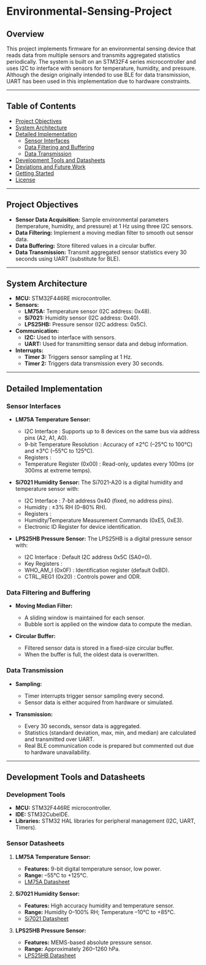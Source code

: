 # Environmental-Sensing-Project

## Overview

This project implements firmware for an environmental sensing device that reads data from multiple sensors and transmits aggregated statistics periodically. The system is built on an STM32F4 series microcontroller and uses I2C to interface with sensors for temperature, humidity, and pressure. Although the design originally intended to use BLE for data transmission, UART has been used in this implementation due to hardware constraints.

---

## Table of Contents

- [Project Objectives](#project-objectives)
- [System Architecture](#system-architecture)
- [Detailed Implementation](#detailed-implementation)
  - [Sensor Interfaces](#sensor-interfaces)
  - [Data Filtering and Buffering](#data-filtering-and-buffering)
  - [Data Transmission](#data-transmission)
- [Development Tools and Datasheets](#development-tools-and-datasheets)
- [Deviations and Future Work](#deviations-and-future-work)
- [Getting Started](#getting-started)
- [License](#license)

---

## Project Objectives

- **Sensor Data Acquisition:** Sample environmental parameters (temperature, humidity, and pressure) at 1 Hz using three I2C sensors.
- **Data Filtering:** Implement a moving median filter to smooth out sensor data.
- **Data Buffering:** Store filtered values in a circular buffer.
- **Data Transmission:** Transmit aggregated sensor statistics every 30 seconds using UART (substitute for BLE).

---

## System Architecture

- **MCU:** STM32F446RE microcontroller.
- **Sensors:**
  - **LM75A:** Temperature sensor (I2C address: 0x48).
  - **Si7021:** Humidity sensor (I2C address: 0x40).
  - **LPS25HB:** Pressure sensor (I2C address: 0x5C).
- **Communication:**
  - **I2C:** Used to interface with sensors.
  - **UART:** Used for transmitting sensor data and debug information.
- **Interrupts:**
  - **Timer 3:** Triggers sensor sampling at 1 Hz.
  - **Timer 2:** Triggers data transmission every 30 seconds.

---

## Detailed Implementation

### Sensor Interfaces

- **LM75A Temperature Sensor:**  
  - I2C Interface : Supports up to 8 devices on the same bus via address pins (A2, A1, A0).
  - 9-bit Temperature Resolution : Accuracy of ±2°C (–25°C to 100°C) and ±3°C (–55°C to 125°C).
  - Registers :
  - Temperature Register (0x00) : Read-only, updates every 100ms (or 300ms at extreme temps).

- **Si7021 Humidity Sensor:**
  The Si7021-A20 is a digital humidity and temperature sensor with:
  - I2C Interface : 7-bit address 0x40 (fixed, no address pins).
  - Humidity : ±3% RH (0–80% RH).
  - Registers :
  - Humidity/Temperature Measurement Commands (0xE5, 0xE3).
  - Electronic ID Register for device identification.

- **LPS25HB Pressure Sensor:**
  The LPS25HB is a digital pressure sensor with:
  - I2C Interface : Default I2C address 0x5C (SA0=0).
  - Key Registers :
  - WHO_AM_I (0x0F) : Identification register (default 0xBD).
  - CTRL_REG1 (0x20) : Controls power and ODR.

### Data Filtering and Buffering

- **Moving Median Filter:**  
  - A sliding window is maintained for each sensor.  
  - Bubble sort is applied on the window data to compute the median.

- **Circular Buffer:**  
  - Filtered sensor data is stored in a fixed-size circular buffer.  
  - When the buffer is full, the oldest data is overwritten.

### Data Transmission

- **Sampling:**  
  - Timer interrupts trigger sensor sampling every second.
  - Sensor data is either acquired from hardware or simulated.
  
- **Transmission:**  
  - Every 30 seconds, sensor data is aggregated.
  - Statistics (standard deviation, max, min, and median) are calculated and transmitted over UART.
  - Real BLE communication code is prepared but commented out due to hardware unavailability.

---

## Development Tools and Datasheets

### Development Tools

- **MCU:** STM32F446RE microcontroller.
- **IDE:** STM32CubeIDE.
- **Libraries:** STM32 HAL libraries for peripheral management (I2C, UART, Timers).

### Sensor Datasheets

1. **LM75A Temperature Sensor:**
   - **Features:** 9-bit digital temperature sensor, low power.
   - **Range:** –55°C to +125°C.
   - [LM75A Datasheet](https://www.ti.com/lit/ds/symlink/lm75a.pdf)

2. **Si7021 Humidity Sensor:**
   - **Features:** High accuracy humidity and temperature sensor.
   - **Range:** Humidity 0–100% RH; Temperature –10°C to +85°C.
   - [Si7021 Datasheet](https://www.silabs.com/documents/public/data-sheets/Si7021-A20.pdf)

3. **LPS25HB Pressure Sensor:**
   - **Features:** MEMS-based absolute pressure sensor.
   - **Range:** Approximately 260–1260 hPa.
   - [LPS25HB Datasheet](https://www.st.com/resource/en/datasheet/lps25hb.pdf)

